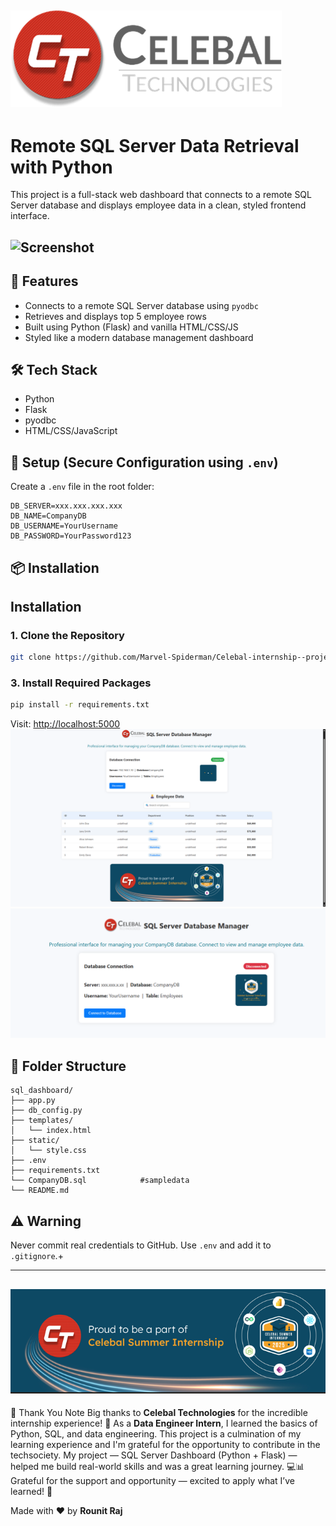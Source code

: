 ## ![Screenshot](image/celebal_logo.png)
#  Remote SQL Server Data Retrieval with Python

This project is a full-stack web dashboard that connects to a remote SQL Server database and displays employee data in a clean, styled frontend interface.
## ![Screenshot](image/csi_gif.gif)
## 🚀 Features
- Connects to a remote SQL Server database using `pyodbc`
- Retrieves and displays top 5 employee rows
- Built using Python (Flask) and vanilla HTML/CSS/JS
- Styled like a modern database management dashboard

## 🛠️ Tech Stack
- Python
- Flask
- pyodbc
- HTML/CSS/JavaScript

## 🔐 Setup (Secure Configuration using `.env`)

Create a `.env` file in the root folder:

```
DB_SERVER=xxx.xxx.xxx.xxx
DB_NAME=CompanyDB
DB_USERNAME=YourUsername
DB_PASSWORD=YourPassword123
```

## 📦 Installation
## Installation

### 1. Clone the Repository
```bash
git clone https://github.com/Marvel-Spiderman/Celebal-internship--project.git
```

### 3. Install Required Packages
```bash
pip install -r requirements.txt
```


Visit: [http://localhost:5000](http://localhost:5000)
![Screenshot](image/dasboard2.png)
![Screenshot](image/dashboard.png)




## 📁 Folder Structure
```
sql_dashboard/
├── app.py
├── db_config.py
├── templates/
│   └── index.html
├── static/
│   └── style.css
├── .env
├── requirements.txt
└── CompanyDB.sql            #sampledata
└── README.md
```

## ⚠️ Warning
Never commit real credentials to GitHub. Use `.env` and add it to `.gitignore`.+

---
  ## ![Screenshot](image/csi_banner.png)
🙏 Thank You Note
Big thanks to **Celebal Technologies** for the incredible internship experience! 🙌
As a **Data Engineer Intern**, I learned the basics of Python, SQL, and data engineering.
This project is a culmination of my learning experience and I'm grateful for the opportunity to contribute in the techsociety.
My project — SQL Server Dashboard (Python + Flask) — helped me build real-world skills and was a great learning journey. 💻📊
Grateful for the support and opportunity — excited to apply what I’ve learned! 🚀

Made with ❤️ by **Rounit Raj**
